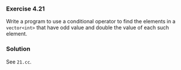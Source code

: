 ### Exercise 4.21

Write a program to use a conditional operator to find the elements in a
`vector<int>` that have odd value and double the value of each such element.

### Solution

See `21.cc`.
